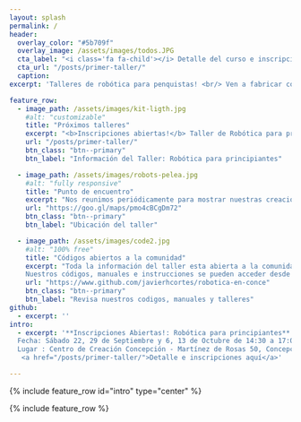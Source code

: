 ```yaml
---
layout: splash
permalink: /
header:
  overlay_color: "#5b709f"
  overlay_image: /assets/images/todos.JPG
  cta_label: "<i class='fa fa-child'></i> Detalle del curso e inscripciones!"
  cta_url: "/posts/primer-taller/"
  caption:
excerpt: 'Talleres de robótica para penquistas! <br/> Ven a fabricar con nosotros tu próximo robot!'

feature_row:
  - image_path: /assets/images/kit-ligth.jpg
    #alt: "customizable"
    title: "Próximos talleres"
    excerpt: "<b>Inscripciones abiertas!</b> Taller de Robótica para principiantes."
    url: "/posts/primer-taller/"
    btn_class: "btn--primary"
    btn_label: "Información del Taller: Robótica para principiantes"

  - image_path: /assets/images/robots-pelea.jpg
    #alt: "fully responsive"
    title: "Punto de encuentro"
    excerpt: "Nos reunimos periódicamente para mostrar nuestras creaciones!"
    url: "https://goo.gl/maps/pmo4cBCgDm72"
    btn_class: "btn--primary"
    btn_label: "Ubicación del taller"

  - image_path: /assets/images/code2.jpg
    #alt: "100% free"
    title: "Códigos abiertos a la comunidad"
    excerpt: "Toda la información del taller esta abierta a la comunidad.
    Nuestros códigos, manuales e instrucciones se pueden acceder desde nuestro repositorio central. 100% Open Source"
    url: "https://www.github.com/javierhcortes/robotica-en-conce"
    btn_class: "btn--primary"
    btn_label: "Revisa nuestros codigos, manuales y talleres"
github:
  - excerpt: ''
intro:
  - excerpt: '**Inscripciones Abiertas!: Robótica para principiantes** <br/>
  Fecha: Sábado 22, 29 de Septiembre y 6, 13 de Octubre de 14:30 a 17:00 hrs. <br/>
  Lugar : Centro de Creación Concepción - Martínez de Rosas 50, Concepción<br/>
   <a href="/posts/primer-taller/">Detalle e inscripciones aquí</a>'

---
```


{% include feature_row id="intro" type="center" %}

{% include feature_row %}
